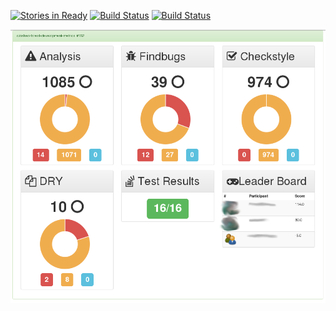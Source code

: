 [![Stories in Ready](https://badge.waffle.io/atomfrede/animated-octo-adventure.png?label=ready&title=Ready)](https://waffle.io/atomfrede/animated-octo-adventure)
[![Build Status](https://drone.io/github.com/atomfrede/animated-octo-adventure/status.png)](https://drone.io/github.com/atomfrede/animated-octo-adventure/latest)
[![Build Status](https://travis-ci.org/atomfrede/animated-octo-adventure.svg?branch=master)](https://travis-ci.org/atomfrede/animated-octo-adventure)

![Jenkins Monitor Metrics Dashboard](/jenkins-monitor.png "Metrics Dashboard")
